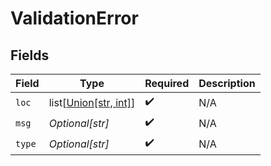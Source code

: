 # ValidationError


## Fields

| Field                                                                  | Type                                                                   | Required                                                               | Description                                                            |
| ---------------------------------------------------------------------- | ---------------------------------------------------------------------- | ---------------------------------------------------------------------- | ---------------------------------------------------------------------- |
| `loc`                                                                  | list[[Union[str, int]](undefined/models/errors/validationerrorloc.md)] | :heavy_check_mark:                                                     | N/A                                                                    |
| `msg`                                                                  | *Optional[str]*                                                        | :heavy_check_mark:                                                     | N/A                                                                    |
| `type`                                                                 | *Optional[str]*                                                        | :heavy_check_mark:                                                     | N/A                                                                    |